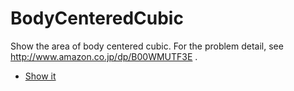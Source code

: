 # BodyCenteredCubic

Show the area of body centered cubic.
For the problem detail, see http://www.amazon.co.jp/dp/B00WMUTF3E .

- [Show it](https://mattak.github.io/BodyCenteredCubic)
